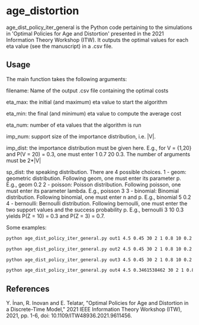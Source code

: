 # age_distortion

age_dist_policy_iter_general is the Python code pertaining to the simulations in 'Optimal Policies for Age and Distortion' presented in the 2021 Information Theory Workshop (ITW). It outputs the optimal values for each eta value (see the manuscript) in a .csv file.

## Usage

The main function takes the following arguments:

   filename: Name of the output .csv file containing the optimal costs
   
   eta_max: the initial (and maximum) eta value to start the algorithm 
   
   eta_min: the final (and minimum) eta value to compute the average cost
   
   eta_num: number of eta values that the algorithm is run
   
   imp_num: support size of the importance distribution, i.e. |V|.
   
   imp_dist: the importance distribution must be given here. E.g., for V = {1,20} and P(V = 20) = 0.3, one must enter 1 0.7 20 0.3. The number of arguments must be 2*|V|
   
   sp_dist: the speaking distribution. There are 4 possible choices.
        1 - geom: geometric distribution. Following geom, one must enter its parameter p. E.g., geom 0.2
        2 - poisson: Poisson distribution. Following poisson, one must enter its parameter lambda. E.g., poisson 3
        3 - binomial: Binomial distribution. Following binomial, one must enter n and p. E.g., binomial 5 0.2
        4 - bernoulli: Bernoulli distribution. Following bernoulli, one must enter the two support values and the success probability p. E.g., bernoulli 3 10 0.3 yields P(Z = 10) = 0.3 and P(Z = 3) = 0.7.
        
Some examples:

```bash
python age_dist_policy_iter_general.py out1 4.5 0.45 30 2 1 0.8 10 0.2 geom 0.5
```

```bash
python age_dist_policy_iter_general.py out2 4.5 0.45 30 2 1 0.8 10 0.2 poisson 1
```

```bash
python age_dist_policy_iter_general.py out3 4.5 0.45 30 2 1 0.8 10 0.2 binomial 4 0.25
```

```bash
python age_dist_policy_iter_general.py out4 4.5 0.3461538462 30 2 1 0.8 10 0.2 bernoulli 1 2 1.0
```

## References

Y. İnan, R. Inovan and E. Telatar, "Optimal Policies for Age and Distortion in a Discrete-Time Model," 2021 IEEE Information Theory Workshop (ITW), 2021, pp. 1-6, doi: 10.1109/ITW48936.2021.9611456.

